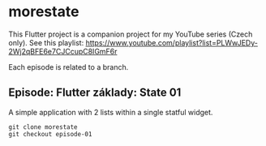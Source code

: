 # morestate

This Flutter project is a companion project for my
YouTube series (Czech only). See this playlist:
https://www.youtube.com/playlist?list=PLWwJEDy-2Wj2qBFE6e7CJCcupC8IGmF6r

Each episode is related to a branch.

## Episode: Flutter základy: State 01

A simple application with 2 lists within a single statful widget.

```
git clone morestate
git checkout episode-01
```

